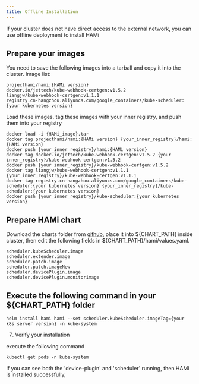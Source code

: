 ```yaml
---
title: Offline Installation
---
```


If your cluster does not have direct access to the external network, you can use offline deployment to install HAMi

## Prepare your images

You need to save the following images into a tarball and copy it into the cluster.
Image list:
```
projecthami/hami:{HAMi version} 
docker.io/jettech/kube-webhook-certgen:v1.5.2
liangjw/kube-webhook-certgen:v1.1.1
registry.cn-hangzhou.aliyuncs.com/google_containers/kube-scheduler:{your kubernetes version}
```

Load these images, tag these images with your inner registry, and push them into your registry

```
docker load -i {HAMi_image}.tar
docker tag projecthami/hami:{HAMi version} {your_inner_registry}/hami:{HAMi version} 
docker push {your_inner_registry}/hami:{HAMi version}
docker tag docker.io/jettech/kube-webhook-certgen:v1.5.2 {your inner_registry}/kube-webhook-certgen:v1.5.2
docker push {your inner_registry}/kube-webhook-certgen:v1.5.2
docker tag liangjw/kube-webhook-certgen:v1.1.1 {your_inner_registry}/kube-webhook-certgen:v1.1.1
docker tag registry.cn-hangzhou.aliyuncs.com/google_containers/kube-scheduler:{your kubernetes version} {your_inner_registry}/kube-scheduler:{your kubernetes version}
docker push {your_inner_registry}/kube-scheduler:{your kubernetes version}  
```

## Prepare HAMi chart

Download the charts folder from [github](https://github.com/Project-HAMi/HAMi/tree/master/charts), place it into $\{CHART_PATH\} inside cluster, then edit the following fields in $\{CHART_PATH\}/hami/values.yaml. 

```
scheduler.kubeScheduler.image
scheduler.extender.image
scheduler.patch.image
scheduler.patch.imageNew
scheduler.devicePlugin.image
scheduler.devicePlugin.monitorimage
```

## Execute the following command in your $\{CHART_PATH\} folder

```
helm install hami hami --set scheduler.kubeScheduler.imageTag={your k8s server version} -n kube-system
```

7. Verify your installation

execute the following command
```
kubectl get pods -n kube-system
```

If you can see both the 'device-plugin' and 'scheduler' running, then HAMi is installed successfully,

